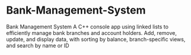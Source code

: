 # Bank-Management-System
Bank Management System A C++ console app using linked lists to efficiently manage bank branches and account holders. Add, remove, update, and display data, with sorting by balance, branch-specific views, and search by name or ID
